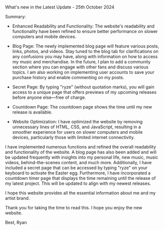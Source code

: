 What's new in the Latest Update - 25th October 2024

Summary:

- Enhanced Readability and Functionality: The website's readability and functionality have been refined to ensure better performance on slower computers and mobile devices.

- Blog Page: The newly implemented blog page will feature various posts, links, photos, and videos. Stay tuned to the blog tab for clarifications on any confusions you may have, along with information on how to access my music and merchandise. In the future, I plan to add a community section where you can engage with other fans and discuss various topics. I am also working on implementing user accounts to save your purchase history and enable commenting on my posts.

- Secret Page: By typing "ryze" (without quotation marks), you will gain access to a unique page that offers previews of my upcoming releases before anyone else—free of charge.

- Countdown Page: The countdown page shows the time until my new release is available.

- Website Optimization: I have optimized the website by removing unnecessary lines of HTML, CSS, and JavaScript, resulting in a smoother experience for users on slower computers and mobile devices, particularly those with limited internet connectivity.

I have implemented numerous functions and refined the overall readability and functionality of the website. A blog page has also been added and will be updated frequently with insights into my personal life, new music, music videos, behind-the-scenes content, and much more. Additionally, I have included a secret page that can be accessed by typing "ryze" on your keyboard to activate the Easter egg. Furthermore, I have incorporated a countdown timer page that displays the time remaining until the release of my latest project. This will be updated to align with my newest releases.

I hope this website provides all the essential information about me and my artist brand.

Thank you for taking the time to read this. I hope you enjoy the new website.

Best,
Ryan

